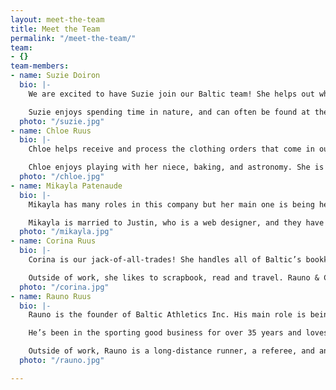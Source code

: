 ```yaml
---
layout: meet-the-team
title: Meet the Team
permalink: "/meet-the-team/"
team:
- {}
team-members:
- name: Suzie Doiron
  bio: |-
    We are excited to have Suzie join our Baltic team! She helps out wherever is needed around the company, so her job varies day to day.

    Suzie enjoys spending time in nature, and can often be found at the lake, camping, fishing, or boating. Since recently finishing two years on mission trips, she is now a junior high volleyball coach, as well as a youth ministry coordinator for various youth groups. In the near future, Suzie plans to return to school to study liberal arts at the post-secondary level.
  photo: "/suzie.jpg"
- name: Chloe Ruus
  bio: |-
    Chloe helps receive and process the clothing orders that come in our doors. She assists Corina & Mikayla with Team Order Management, and is a great asset to our Baltic team.

    Chloe enjoys playing with her niece, baking, and astronomy. She is also a huge Marvel fan (really – if you want to know anything about Marvel, she most likely knows the answer!) and can quote most of the movies word for word.
  photo: "/chloe.jpg"
- name: Mikayla Patenaude
  bio: |-
    Mikayla has many roles in this company but her main one is being head of the art department. She also manages clothing orders, assists Corina in the Team Order Management department, and helps respond to Baltic emails.

    Mikayla is married to Justin, who is a web designer, and they have a young daughter, Lexie. Outside of work, Mikayla is a part-time interior design student. She also likes to play piano and guitar, and is always practicing photography.
  photo: "/mikayla.jpg"
- name: Corina Ruus
  bio: |-
    Corina is our jack-of-all-trades! She handles all of Baltic’s bookkeeping, as well as heads up the Team Order Management projects. You may also receive an response from Corina when you contact us via email.

    Outside of work, she likes to scrapbook, read and travel. Rauno & Corina also have 3 kids and 1 grand-baby that keep them busy.
  photo: "/corina.jpg"
- name: Rauno Ruus
  bio: |-
    Rauno is the founder of Baltic Athletics Inc. His main role is being Baltic’s salesman.

    He’s been in the sporting good business for over 35 years and loves every minute of it! If you need any sporting equipment, team uniforms, clothing or wall padding, Rauno is the guy to talk to.

    Outside of work, Rauno is a long-distance runner, a referee, and an umpire. He loves being outside in the summer doing almost anything from yard work to tenting to kayaking.
  photo: "/rauno.jpg"

---
```

